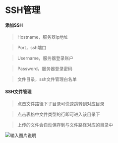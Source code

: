 # SSH管理

#### 添加SSH

>  Hostname，服务器ip地址

>  Port，ssh端口

>  Username，服务器登录账户

>  Password，服务器登录密码

> 文件目录，ssh文件管理白名单

#### SSH文件管理

> 点击文件路径下子目录可快速跳转到对应目录

> 点击表格中文件类型的行即可进入该目录下   

> 上传的文件会自动保存到与文件路径对应的目录中  

![输入图片说明](../images/node/sshFile.png")